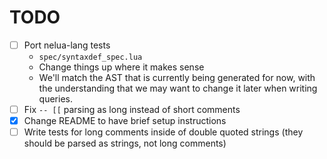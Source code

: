 # TODO
- [ ] Port nelua-lang tests
  - `spec/syntaxdef_spec.lua`
  - Change things up where it makes sense
  - We'll match the AST that is currently being generated for now, with the understanding that we may want to change it later when writing queries.
- [ ] Fix `-- [[` parsing as long instead of short comments
- [x] Change README to have brief setup instructions
- [ ] Write tests for long comments inside of double quoted strings (they should be parsed as strings, not long comments)

